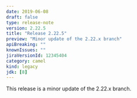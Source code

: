 ```yaml
---
date: 2019-06-08
draft: false 
type: release-note
version: 2.22.5
title: "Release 2.22.5"
preview: "Minor update of the 2.22.x branch"
apiBreaking: ""
knownIssues: ""
jiraVersionId: 12345404
category: camel
kind: legacy
jdk: [8]
---
```


This release is a minor update of the 2.22.x branch.
